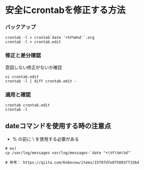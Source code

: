 # 安全にcrontabを修正する方法

### バックアップ
```
crontab -l > crontab`date '+%Y%m%d'`.org
crontab -l > crontab.edit
```

### 修正と差分確認
意図しない修正がないか確認
```
vi crontab.edit
crontab -l | diff crontab.edit -
```

### 適用と確認
```
crontab crontab.edit
crontab -l
```

## dateコマンドを使用する時の注意点

- % の前に \ を使用する必要がある
```
# ex)
cp /var/log/messages var/log/messages-`date "+\%Y\%m\%d"`

# 参考： https://qiita.com/Kobecow/items/15f07dfe075083ff326d
```
